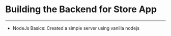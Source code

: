 # Building the Backend for Store App
-------------------------------------
- NodeJs Basics: Created a simple server using vanilla nodejs
